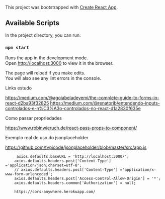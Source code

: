 This project was bootstrapped with [Create React App](https://github.com/facebook/create-react-app).

## Available Scripts

In the project directory, you can run:

### `npm start`

Runs the app in the development mode.<br>
Open [http://localhost:3000](http://localhost:3000) to view it in the browser.

The page will reload if you make edits.<br>
You will also see any lint errors in the console.

Links estudo

https://medium.com/@agoiabeladeyemi/the-complete-guide-to-forms-in-react-d2ba93f32825
https://medium.com/@renatorib/entendendo-inputs-controlados-e-n%C3%A3o-controlados-no-react-d1a2830f635e

Como passar propriedades

https://www.robinwieruch.de/react-pass-props-to-component/

Exemplo real de uso do jsonplaceholder

https://github.com/typicode/jsonplaceholder/blob/master/src/app.js
 

         axios.defaults.baseURL = 'http://localhost:3000/';
        axios.defaults.headers.post['Content-Type'] ='application/json;charset=utf-8';
        // axios.defaults.headers.post['Content-Type'] ='application/x-www-form-urlencoded';
        axios.defaults.headers.post['Access-Control-Allow-Origin'] = '*';
        axios.defaults.headers.common['Authorization'] = null;

        https://cors-anywhere.herokuapp.com/
